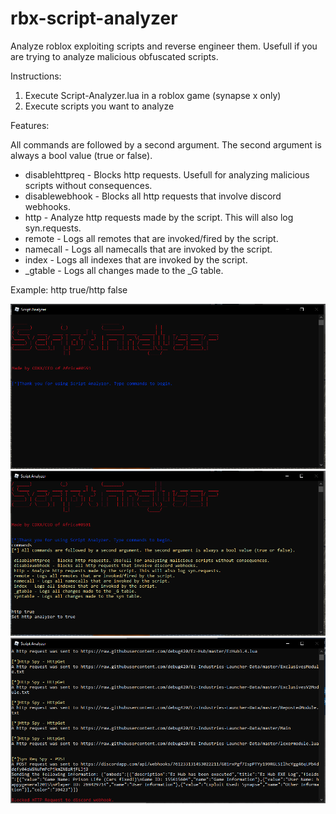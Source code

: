 # rbx-script-analyzer
Analyze roblox exploiting scripts and reverse engineer them. Usefull if you are trying to analyze malicious obfuscated scripts.

Instructions:
1. Execute Script-Analyzer.lua in a roblox game (synapse x only)
2. Execute scripts you want to analyze

Features:

All commands are followed by a second argument. The second argument is always a bool value (true or false).
- disablehttpreq - Blocks http requests. Usefull for analyzing malicious scripts without consequences.
- disablewebhook - Blocks all http requests that involve discord webhooks.
- http - Analyze http requests made by the script. This will also log syn.requests.
- remote - Logs all remotes that are invoked/fired by the script.
- namecall - Logs all namecalls that are invoked by the script.
- index - Logs all indexes that are invoked by the script.
- _gtable - Logs all changes made to the _G table.

Example: http true/http false

![](./Images/1.PNG)
![](./Images/2.PNG)
![](./Images/3.PNG)
